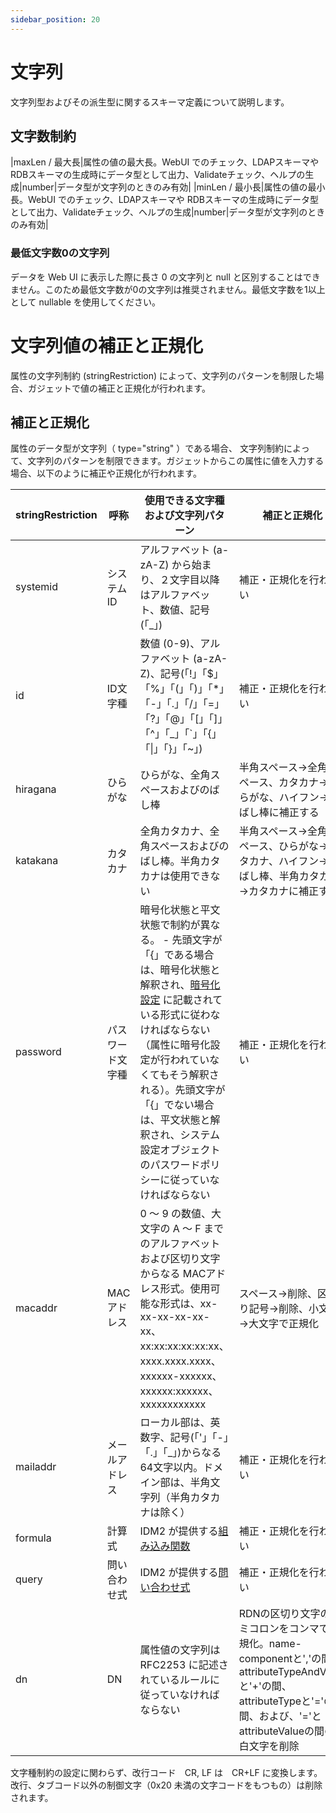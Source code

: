 ```yaml
---
sidebar_position: 20
---
```


# 文字列
文字列型およびその派生型に関するスキーマ定義について説明します。

## 文字数制約
|maxLen / 最大長|属性の値の最大長。WebUI でのチェック、LDAPスキーマや RDBスキーマの生成時にデータ型として出力、Validateチェック、ヘルプの生成|number|データ型が文字列のときのみ有効|
|minLen / 最小長|属性の値の最小長。WebUI でのチェック、LDAPスキーマや RDBスキーマの生成時にデータ型として出力、Validateチェック、ヘルプの生成|number|データ型が文字列のときのみ有効|


### 最低文字数0の文字列
データを Web UI に表示した際に長さ 0 の文字列と null と区別することはできません。このため最低文字数が0の文字列は推奨されません。最低文字数を1以上として nullable を使用してください。

# 文字列値の補正と正規化

属性の文字列制約 \(stringRestriction\) によって、文字列のパターンを制限した場合、ガジェットで値の補正と正規化が行われます。

## 補正と正規化

属性のデータ型が文字列（ type="string" ）である場合、 文字列制約によって、文字列のパターンを制限できます。ガジェットからこの属性に値を入力する場合、以下のように補正や正規化が行われます。

|stringRestriction|呼称|使用できる文字種および文字列パターン|補正と正規化|
|-----------------|---|------------------|------|
|systemid|システムID|アルファベット \(a-zA-Z\) から始まり、２文字目以降はアルファベット、数値、記号\(「\_」\)|補正・正規化を行わない|
|id|ID文字種|数値 \(0-9\)、アルファベット \(a-zA-Z\)、記号\(「!」「$」「%」「\(」「\)」「\*」「-」「.」「/」「=」「?」「@」「\[」「\]」「^」「\_」「\`」「\{」「\|」「\}」「~」\)|補正・正規化を行わない|
|hiragana|ひらがな|ひらがな、全角スペースおよびのばし棒|半角スペース→全角スペース、カタカナ→ひらがな、ハイフン→のばし棒に補正する|
|katakana|カタカナ|全角カタカナ、全角スペースおよびのばし棒。半角カタカナは使用できない|半角スペース→全角スペース、ひらがな→カタカナ、ハイフン→のばし棒、半角カタカナ→カタカナに補正する|
|password|パスワード文字種|暗号化状態と平文状態で制約が異なる。 -   先頭文字が「\{」である場合は、暗号化状態と解釈され、[暗号化設定](../reference/crypt) に記載されている形式に従わなければならない（属性に暗号化設定が行われていなくてもそう解釈される）。先頭文字が「\{」でない場合は、平文状態と解釈され、システム設定オブジェクトのパスワードポリシーに従っていなければならない|補正・正規化を行わない|
|macaddr|MACアドレス|0 ～ 9 の数値、大文字の A ～ F までのアルファベットおよび区切り文字からなる MACアドレス形式。使用可能な形式は、xx-xx-xx-xx-xx-xx、xx:xx:xx:xx:xx:xx、xxxx.xxxx.xxxx、xxxxxx-xxxxxx、xxxxxx:xxxxxx、xxxxxxxxxxxx|スペース→削除、区切り記号→削除、小文字→大文字で正規化|
|mailaddr|メールアドレス|ローカル部は、英数字、記号\(「'」「-」「.」「\_」\)からなる64文字以内。ドメイン部は、半角文字列（半角カタカナは除く）|補正・正規化を行わない|
|formula|計算式|IDM2 が提供する[組み込み関数](../reference/expression)|補正・正規化を行わない|
|query|問い合わせ式|IDM2 が提供する[問い合わせ式](../reference/querymongoDB)|補正・正規化を行わない|
|dn|DN|属性値の文字列は RFC2253 に記述されているルールに従っていなければならない|RDNの区切り文字のセミコロンをコンマで正規化。name-componentと','の間、attributeTypeAndValueと'+'の間、attributeTypeと'='の間、および、'='とattributeValueの間の空白文字を削除|

文字種制約の設定に関わらず、改行コード　CR, LF は　CR+LF に変換します。改行、タブコード以外の制御文字（0x20 未満の文字コードをもつもの）は削除されます。
